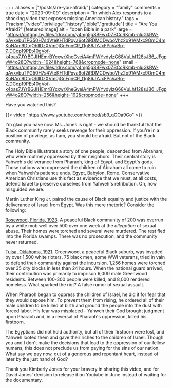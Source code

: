 +++
aliases = ["/posts/are-you-afraid/"]
category = "family"
comments = true
date = "2020-09-09"
description = "In which Alex responds to a shocking video that exposes missing American history."
tags = ["racism","video","privilege","history","bible","gratitude"]
title = "Are You Afraid?"
[featuredImage]
  alt   = "open Bible in a park"
  large = "https://dntgpq.by.files.1drv.com/y4mg5g8BFwx0ZBCcRKmb-nluGkRW-qAvxvbuTPG50H7s4VteKHTdPxya6ot2iRDMCDwboVhz2o91AMxc9OmC4mKuNAm9DtgOhllDzXVm0jGnFqnCR_f1g86JYJxFPcVaBp-7_DCdp19PEt40gVof-k4oas7JYrBGJIHEmrBYcxwrXheGveiA4mPWYvdylzG68VuLhf128sJB6_JFgpvW4o28Q?width=1024&height=768&cropmode=none"
  small = "https://dntgpq.by.files.1drv.com/y4mg5g8BFwx0ZBCcRKmb-nluGkRW-qAvxvbuTPG50H7s4VteKHTdPxya6ot2iRDMCDwboVhz2o91AMxc9OmC4mKuNAm9DtgOhllDzXVm0jGnFqnCR_f1g86JYJxFPcVaBp-7_DCdp19PEt40gVof-k4oas7JYrBGJIHEmrBYcxwrXheGveiA4mPWYvdylzG68VuLhf128sJB6_JFgpvW4o28Q?width=256&height=192&cropmode=none"
+++

Have you watched this?

{{< video "https://www.youtube.com/embed/sb9_qGOa9Go" >}}

I'm glad you have now. Ms. Jones is right - we should be thankful that the Black community rarely seeks revenge for their oppression. If you're in a position of privilege, as I am, you should be afraid. But not of the Black community.

The Holy Bible illustrates a story of one people, descended from Abraham, who were routinely oppressed by their neighbors. Their central story is Yahweh's deliverance from Pharaoh, king of Egypt, and Egypt's gods. Those nations who oppressed the children of Abraham all come to ruin when Yahweh's patience ends. Egypt, Babylon, Rome. Conservative American Christians use this fact as evidence that we must, at all costs, defend Israel to preserve ourselves from Yahweh's retribution. Oh, how misguided we are.

Martin Luther King Jr. paired the cause of Black equality and justice with the deliverance of Israel from Egypt. Was this mere rhetoric? Consider the following:

[Rosewood, Florida, 1923](https://www.history.com/topics/early-20th-century-us/rosewood-massacre). A peaceful Black community of 200 was overrun by a white mob well over 500 over one week at the _allegation_ of sexual abuse. Their homes were torched and several were murdered. The rest fled into the Florida swamps. There was no prosecution, and the community never returned.

[Tulsa, Oklahoma, 1921](https://www.history.com/topics/roaring-twenties/tulsa-race-massacre). Greenwood, a peaceful Black suburb, was invaded by over 1,500 white rioters. 75 black men, some WWI veterans, tried in vain to defend their community against the incursion. 1,256 homes were torched over 35 city blocks in less than 24 hours. When the national guard arrived, their contribution was primarily to imprison 6,000 male Greenwood residents. Between 100-300 people were killed, and 8,000 rendered homeless. What sparked the riot? A false rumor of sexual assault.

When Pharaoh began to oppress the children of Israel, he did it for fear that they would depose him. To prevent them from rising, he ordered all of their male children to be killed at birth and ground the people into the dust with forced labor. His fear was misplaced - Yahweh their God brought judgment upon Pharaoh and, in a reversal of Pharaoh's oppression, killed his firstborn.

The Egyptians did not hold authority, but all of their firstborn were lost, and Yahweh looted them and gave their riches to the children of Israel. Though you and I don't make the decisions that lead to the oppression of our fellow humans, this does not preclude us from paying for the sins of our nation. What say we pay now, out of a generous and repentant heart, instead of later by the just hand of God?

Thank you Kimberly Jones for your bravery in sharing this video, and for David Jones' decision to release it on Youtube in June instead of waiting for the documentary.

